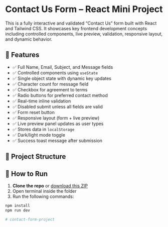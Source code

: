 # Contact Us Form – React Mini Project

This is a fully interactive and validated “Contact Us” form built with React and Tailwind CSS. It showcases key frontend development concepts including controlled components, live preview, validation, responsive layout, and dynamic behavior.

## 🔧 Features

- ✅ Full Name, Email, Subject, and Message fields
- ✅ Controlled components using `useState`
- ✅ Single object state with dynamic key updates
- ✅ Character count for message field
- ✅ Checkbox for agreement to terms
- ✅ Radio buttons for preferred contact method
- ✅ Real-time inline validation
- ✅ Disabled submit unless all fields are valid
- ✅ Form reset button
- ✅ Responsive layout (form + live preview)
- ✅ Live preview panel updates as user types
- ✅ Stores data in `localStorage`
- ✅ Dark/light mode toggle
- ✅ Success toast message after submission

## 📁 Project Structure

## 🚀 How to Run

1. **Clone the repo** or [download this ZIP](#)
2. Open terminal inside the folder
3. Run the following commands:

```bash
npm install
npm run dev

# contact-form-project
